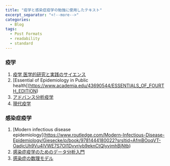 ```yaml
---
title: "疫学と感染症疫学の勉強に使用したテキスト"
excerpt_separator: "<!--more-->"
categories:
  - Blog
tags:
  - Post Formats
  - readability
  - standard
---
```

### 疫学
1. [疫学 医学的研究と実践のサイエンス](https://www.molcom.jp/products/detail/52131/)
2. [Essential of Epidemiology in Public health[(https://www.academia.edu/43690544/ESSENTIALS_OF_FOURTH_EDITION)
3. [アドバンス分析疫学](https://www.medsi.co.jp/products/detail/3742)
4. [現代疫学](https://www.gakujutsu.co.jp/product/978-4-7806-1245-5/)


### 感染症疫学 
1. [Modern infectious disease epidemiology[(https://www.routledge.com/Modern-Infectious-Disease-Epidemiology/Giesecke/p/book/9781444180022?srsltid=AfmBOoqVT-OadjcUh9Vu4IVWE7S7OI1Dvvriyb9eknCtQIyvjmhBjNtb)
2. [感染症疫学のためのデータ分析入門](https://store.isho.jp/search/detail/productId/2105621490)
3. [感染症の数理モデル](https://www.amazon.co.jp/%E6%84%9F%E6%9F%93%E7%97%87%E3%81%AE%E6%95%B0%E7%90%86%E3%83%A2%E3%83%87%E3%83%AB-%E7%A8%B2%E8%91%89-%E5%AF%BF/dp/4563011673)









